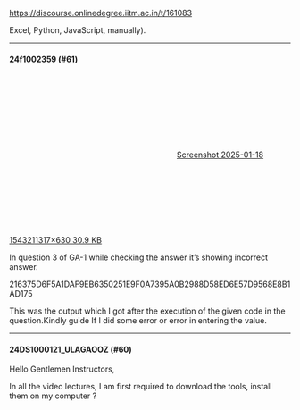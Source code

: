 https://discourse.onlinedegree.iitm.ac.in/t/161083

Excel, Python, JavaScript, manually).</p><hr>

<h4>24f1002359 (#61)</h4>
<p><div class="lightbox-wrapper"><a class="lightbox" data-download-href="/uploads/short-url/aDG4vwY7tnu3GTLlAUt58Nl445u.png?dl=1" href="https://europe1.discourse-cdn.com/flex013/uploads/iitm/original/3X/4/a/4a91f864fac32edea97935f0456d5b93a5ebc4f4.png" rel="noopener nofollow ugc" title="Screenshot 2025-01-18 154321"><div class="meta"><svg aria-hidden="true" class="fa d-icon d-icon-far-image svg-icon"><use href="#far-image"></use></svg><span class="filename">Screenshot 2025-01-18 154321</span><span class="informations">1317×630 30.9 KB</span><svg aria-hidden="true" class="fa d-icon d-icon-discourse-expand svg-icon"><use href="#discourse-expand"></use></svg></div></a></div></p>
<p>In question 3 of GA-1 while checking the answer  it’s showing incorrect answer.</p>
<p>216375D6F5A1DAF9EB6350251E9F0A7395A0B2988D58ED6E57D9568E8B1AD175</p>
<p>This was the output which I got after the execution of the given code in the question.Kindly guide If I did some error or error in entering the value.</p><hr>

<h4>24DS1000121_ULAGAOOZ (#60)</h4>
<p>Hello Gentlemen Instructors,</p>
<p>In all the video lectures, I am first required to download the tools, install them on my computer ?